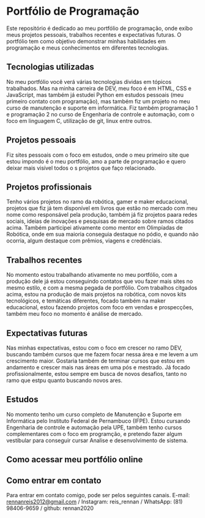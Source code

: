 # Portfólio de Programação
Este repositório é dedicado ao meu portfólio de programação, onde exibo meus projetos pessoais, trabalhos recentes e expectativas futuras. O portfólio tem como objetivo demonstrar minhas habilidades em programação e meus conhecimentos em diferentes tecnologias.

## Tecnologias utilizadas
No meu portfólio você verá várias tecnologias dividas em tópicos trabalhados. Mas na minha carreira de DEV, meu foco é em HTML, CSS e JavaScript, mas também já estudei Python em estudos pessoais (meu primeiro contato com programação), mas também fiz um projeto no meu curso de manutenção e suporte em informática. Fiz também programação 1 e programação 2 no curso de Engenharia de controle e automação, com o foco em linguagem C, utilização de git, linux entre outros. 

## Projetos pessoais
Fiz sites pessoais com o foco em estudos, onde o meu primeiro site que estou impondo é o meu portfólio, amo a parte de programação e quero deixar mais visível todos o s projetos que faço relacionado. 

## Projetos profissionais
Tenho vários projetos no ramo da robótica, gamer e maker educacional, projetos que fiz já tem disponível em livros que estão no mercado com meu nome como responsável pela produção, também já fiz projetos paara redes sociais, ideias de inovações e pesquisas de mercado sobre ramos citados acima. Também participei ativamente como mentor em Olimpíadas de Robótica, onde em sua maioria conseguia destaque no pódio, e quando não ocorria, algum destaque com prêmios, viagens e credênciais. 

## Trabalhos recentes
No momento estou trabalhando ativamente no meu portfólio, com a produção dele já estou conseguindo contatos que vou fazer mais sites no mesmo estilo, e com a mesma pegada de portfólio. Com trabalhos citgados acima, estou na produção de mais projetos na robótica, com novos kits tecnológicos, e temáticas diferentes, focado também na maker educacional, estou fazendo projetos com foco em vendas e prospecções, também meu foco no momento é análise de mercado. 

## Expectativas futuras
Nas minhas expectativas, estou com o foco em crescer no ramo DEV, buscando também cursos que me fazem focar nessa área e me levem a um crescimento maior. Gostaria também de terminar cursos que estou em andamento e crescer mais nas áreas em uma pós e mestrado. Já focado profissionalmente, estou sempre em busca de novos desafios, tanto no ramo que estpu quanto buscando novos ares. 

## Estudos
No momento tenho um curso completo de Manutenção e Suporte em Informática pelo Instituto Federal de Pernambuco (IFPE). Estou cursando Engenharia de controle e automação pela UPE, também tenho cursos complementares com o foco em programção, e pretendo fazer algum vestibular para conseguir cursar Analise e desenvolvimento de sistema. 

## Como acessar meu portfólio online


## Como entrar em contato
Para entrar em contato comigo, pode ser pelos seguintes canais. 
E-mail: rennanreis2012@gmail.com / Instagram: reis_rennan / WhatsApp: (81) 98406-9659 / github: rennan2020
